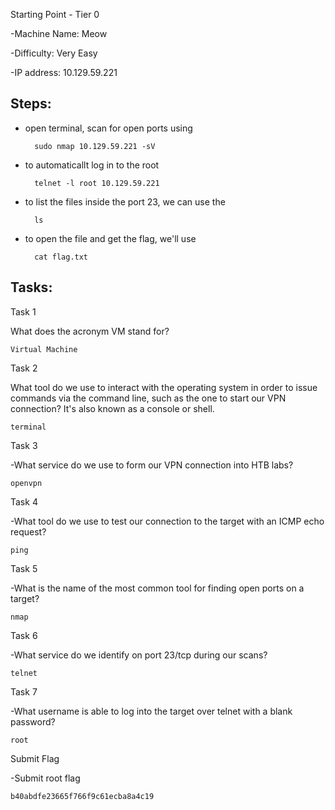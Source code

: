 Starting Point - Tier 0

-Machine Name: Meow

-Difficulty: Very Easy

-IP address: 10.129.59.221


##  Steps:
- open terminal, scan for open ports using
  
        sudo nmap 10.129.59.221 -sV
- to automaticallt log in to the root

        telnet -l root 10.129.59.221
- to list the files inside the port 23, we can use the 

        ls
- to open the file and get the flag, we'll use

        cat flag.txt


##    Tasks:

Task 1

What does the acronym VM stand for?

    Virtual Machine

Task 2

What tool do we use to interact with the operating system in order to issue commands via the command line, such as the one to start our VPN connection? It's also known as a console or shell.

    terminal

Task 3

-What service do we use to form our VPN connection into HTB labs?

    openvpn

Task 4

-What tool do we use to test our connection to the target with an ICMP echo request?

    ping

Task 5

-What is the name of the most common tool for finding open ports on a target?

    nmap

Task 6

-What service do we identify on port 23/tcp during our scans?

    telnet

Task 7

-What username is able to log into the target over telnet with a blank password?

    root

Submit Flag

-Submit root flag

    b40abdfe23665f766f9c61ecba8a4c19
